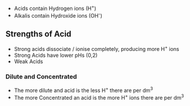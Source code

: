 - Acids contain Hydrogen ions (H<sup>+</sup>)
- Alkalis contain Hydroxide ions (OH<sup>-</sup>)

## Strengths of Acid

- Strong acids dissociate / ionise completely, producing more H<sup>+</sup> ions
- Strong Acids have lower pHs (0,2)
- Weak Acids

### Dilute and Concentrated

- The more dilute and acid is the less H<sup>+</sup> there are per dm<sup>3</sup>
- The more Concentrated an acid is the more H<sup>+</sup> ions there are per dm<sup>3</sup>
